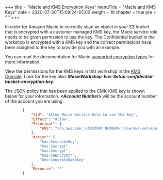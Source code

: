 +++
title = "Macie and KMS Encryption Keys"
menuTitle = "Macie and KMS Keys"
date = 2020-07-30T15:08:24-05:00
weight = 10
chapter = true
pre = "<b> </b>"
+++

In order for Amazon Macie to correctly scan an object in your S3 bucket that is encrypted with a customer managed KMS key, the Macie service role needs to be given permssion to use the key.  The Confidential bucket in the workshop is encrypted with a KMS key and the correct permissions have been assigned to the key to provide you with an example.  

You can read the documentation for Macie [supported encryption types](https://docs.aws.amazon.com/macie/latest/user/discovery-supported-encryption-types.html) for more information.  

View the permissions for the KMS keys in this workshop in the [KMS Console](https://console.aws.amazon.com/kms/home#/kms/keys).  Look for the key alias ***MacieWorkshop-Env-Setup-confidential-bucket-encryption-key***.  

The JSON policy that has been applied to the CMK-KMS key is shown below for your information.  ***\<Account Number\>*** will be the account number of the account you are using.

```json
        {
            "Sid": "Allow Macie Service Role to use the key",
            "Effect": "Allow",
            "Principal": {
                "AWS": "arn:aws:iam::<ACCOUNT NUMBER>:role/aws-service-role/macie.amazonaws.com/AWSServiceRoleForAmazonMacie"
            },
            "Action": [
                "kms:DescribeKey",
                "kms:Encrypt",
                "kms:Decrypt",
                "kms:ReEncrypt*",
                "kms:GenerateDataKey"
            ],
            "Resource": "*"
        }
```